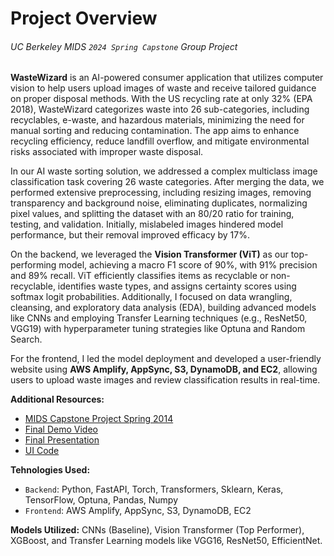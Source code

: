 # Project Overview
###### <i>UC Berkeley MIDS `2024 Spring Capstone` Group Project</i>

**WasteWizard** is an AI-powered consumer application that utilizes computer vision to help users upload images of waste and receive tailored guidance on proper disposal methods. With the US recycling rate at only 32% (EPA 2018), WasteWizard categorizes waste into 26 sub-categories, including recyclables, e-waste, and hazardous materials, minimizing the need for manual sorting and reducing contamination. The app aims to enhance recycling efficiency, reduce landfill overflow, and mitigate environmental risks associated with improper waste disposal.

In our AI waste sorting solution, we addressed a complex multiclass image classification task covering 26 waste categories. After merging the data, we performed extensive preprocessing, including resizing images, removing transparency and background noise, eliminating duplicates, normalizing pixel values, and splitting the dataset with an 80/20 ratio for training, testing, and validation. Initially, mislabeled images hindered model performance, but their removal improved efficacy by 17%.

On the backend, we leveraged the **Vision Transformer (ViT)** as our top-performing model, achieving a macro F1 score of 90%, with 91% precision and 89% recall. ViT efficiently classifies items as recyclable or non-recyclable, identifies waste types, and assigns certainty scores using softmax logit probabilities. Additionally, I focused on data wrangling, cleansing, and exploratory data analysis (EDA), building advanced models like CNNs and employing Transfer Learning techniques (e.g., ResNet50, VGG19) with hyperparameter tuning strategies like Optuna and Random Search.

For the frontend, I led the model deployment and developed a user-friendly website using **AWS Amplify, AppSync, S3, DynamoDB, and EC2**, allowing users to upload waste images and review classification results in real-time.

**Additional Resources:**
* [MIDS Capstone Project Spring 2014](https://www.ischool.berkeley.edu/projects/2024/wastewizard)
* [Final Demo Video](https://www.youtube.com/watch?v=cUeJPhyFcGI&t=1s)
* [Final Presentation](https://github.com/heesukjang/WasteWizardWithComputerVision/blob/main/Final%20Presentation.pdf)
* [UI Code](https://github.com/efficient-waste-sorting-org/ui-capstone-efficient-waste-sorting-2024/tree/main)

**Tehnologies Used:**
* `Backend`: Python, FastAPI, Torch, Transformers, Sklearn, Keras, TensorFlow, Optuna, Pandas, Numpy
* `Frontend`: AWS Amplify, AppSync, S3, DynamoDB, EC2

**Models Utilized:** CNNs (Baseline), Vision Transformer (Top Performer), XGBoost, and Transfer Learning models like VGG16, ResNet50, EfficientNet.

 

